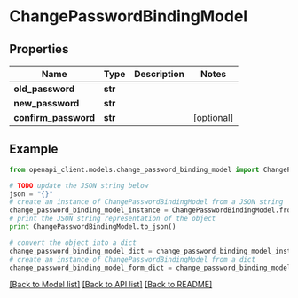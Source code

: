 # ChangePasswordBindingModel


## Properties

Name | Type | Description | Notes
------------ | ------------- | ------------- | -------------
**old_password** | **str** |  | 
**new_password** | **str** |  | 
**confirm_password** | **str** |  | [optional] 

## Example

```python
from openapi_client.models.change_password_binding_model import ChangePasswordBindingModel

# TODO update the JSON string below
json = "{}"
# create an instance of ChangePasswordBindingModel from a JSON string
change_password_binding_model_instance = ChangePasswordBindingModel.from_json(json)
# print the JSON string representation of the object
print ChangePasswordBindingModel.to_json()

# convert the object into a dict
change_password_binding_model_dict = change_password_binding_model_instance.to_dict()
# create an instance of ChangePasswordBindingModel from a dict
change_password_binding_model_form_dict = change_password_binding_model.from_dict(change_password_binding_model_dict)
```
[[Back to Model list]](../README.md#documentation-for-models) [[Back to API list]](../README.md#documentation-for-api-endpoints) [[Back to README]](../README.md)


